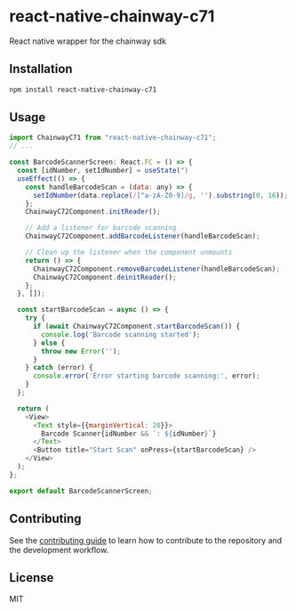 # react-native-chainway-c71

React native wrapper for the chainway sdk

## Installation

```sh
npm install react-native-chainway-c71
```

## Usage

```js
import ChainwayC71 from "react-native-chainway-c71";
// ...

const BarcodeScannerScreen: React.FC = () => {
  const [idNumber, setIdNumber] = useState(")
  useEffect(() => {
    const handleBarcodeScan = (data: any) => {
      setIdNumber(data.replace(/[^a-zA-Z0-9]/g, '').substring(0, 16));
    };
    ChainwayC72Component.initReader();

    // Add a listener for barcode scanning
    ChainwayC72Component.addBarcodeListener(handleBarcodeScan);

    // Clean up the listener when the component unmounts
    return () => {
      ChainwayC72Component.removeBarcodeListener(handleBarcodeScan);
      ChainwayC72Component.deinitReader();
    };
  }, []);

  const startBarcodeScan = async () => {
    try {
      if (await ChainwayC72Component.startBarcodeScan()) {
        console.log('Barcode scanning started');
      } else {
        throw new Error('');
      }
    } catch (error) {
      console.error('Error starting barcode scanning:', error);
    }
  };

  return (
    <View>
      <Text style={{marginVertical: 20}}>
        Barcode Scanner{idNumber && `: ${idNumber}`}
      </Text>
      <Button title="Start Scan" onPress={startBarcodeScan} />
    </View>
  );
};

export default BarcodeScannerScreen;

```

## Contributing

See the [contributing guide](CONTRIBUTING.md) to learn how to contribute to the repository and the development workflow.

## License

MIT
